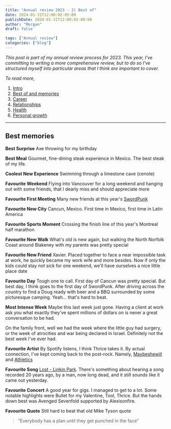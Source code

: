 ```yaml
---
title: "Annual review 2023 - 2) Best of"
date: 2024-01-31T12:00:02-05:00
publishDate: 2024-01-31T12:00:02-00:00
author: "Morgan"
draft: false

tags: ["Annual review"]
categories: ["blog"]
---
```


_This post is part of my annual review process for 2023. This year, I've committing to writing a more comprehensive review, but to do so I've structured myself into particular areas that I think are important to cover._

_To read more,_

1. [Intro](https://morganbye.com/posts/20240131_2/)
2. [Best of and memories](https://morganbye.com/posts/20240131_2/)
3. [Career](https://morganbye.com/posts/20240131_3/)
4. [Relationships](https://morganbye.com/posts/20240131_4/)
5. [Health](https://morganbye.com/posts/20240131_5/)
6. [Personal growth](https://morganbye.com/posts/20240131_6/)

---

## Best memories

**Best Surprise**
Axe throwing for my birthday

**Best Meal**
Gourmet, fine-dining steak experience in Mexico. The best steak of my life.

**Coolest New Experience**
Swimming through a limestone cave (cenote)

**Favourite Weekend**
Flying into Vancouver for a long weekend and hanging out with some friends, that I dearly miss and should appreciate more

**Favourite First Meeting**
Many new friends at this year's [SwordPunk](https://www.swordpunk.co.uk/)

**Favourite New City**
Cancun, Mexico. First time in Mexico, first time in Latin America

**Favourite Sports Moment**
Crossing the finish line of this year's Montreal half marathon

**Favourite New Walk**
What's old is new again, but walking the North Norfolk Coast around Blakeney with my parents was pretty special

**Favourite New Friend**
Xavier. Placed together to face a near impossible task at work, he quickly became my work wife and more besides. Now if only the kids could stay _not sick_ for one weekend, we'll have ourselves a nice little place date

**Favourite Day**
Tough one to call. First day of Cancun was pretty special. But best day, I think goes to the first day of SwordPunk. After driving across the country to find a Doug ready with beer and a BBQ surrounded by some picturesque camping. Yeah... that's hard to beat.

**Most Intense Week**
Maybe this last week just gone. Having a client at work ask you what exactly they've spent millions of dollars on is never a great conversation to be had.

On the family front, well we had the week where the little guy had surgery, or the week of atrocities and war being declared in Israel. Definitely not the best week I've ever had.

**Favourite Artist**
By Spotify listens, I think Thrice takes it. By actual connection, I've kept coming back to the post-rock. Namely, [Maybeshewill](https://www.youtube.com/maybeshewillofficial) and [Athletics](https://www.youtube.com/watch?v=KI8XTtUBt6g&list=OLAK5uy_kCw1TVq7gTHinkFkujZRIT00PrQUNbYxo)

**Favourite Song**
[Lost - Linkin Park](https://www.youtube.com/watch?v=7NK_JOkuSVY). There's something about hearing a song recorded 20 years ago, by a man, now long dead, and it still sounds like it came out yesterday.

**Favourite Concert**
A good year for gigs. I managed to get to a lot. Some notable highlights were Bullet for my Valentine, Tool, Thrice. But the hands down best was Avenged Sevenfold supported by Alexisonfire.

**Favourite Quote**
Still hard to beat that old Mike Tyson quote

> “Everybody has a plan until they get punched in the face”
